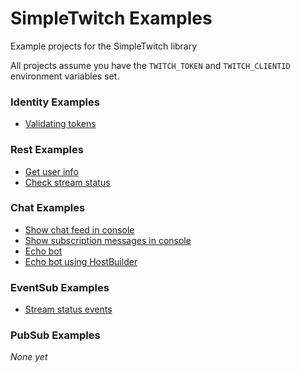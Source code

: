 # SimpleTwitch Examples
Example projects for the SimpleTwitch library

All projects assume you have the `TWITCH_TOKEN` and `TWITCH_CLIENTID` environment variables set.

### Identity Examples  
- [Validating tokens](https://github.com/AuxLabs/SimpleTwitch-Examples/tree/main/src/ValidateTokenExample)

### Rest Examples
- [Get user info](https://github.com/AuxLabs/SimpleTwitch-Examples/tree/main/src/GetUserInfoExample)
- [Check stream status](https://github.com/AuxLabs/SimpleTwitch-Examples/tree/main/src/StreamStatusExample)

### Chat Examples
- [Show chat feed in console](https://github.com/AuxLabs/SimpleTwitch-Examples/tree/main/src/ChatConnectionExample)
- [Show subscription messages in console](https://github.com/AuxLabs/SimpleTwitch-Examples/tree/main/src/ChatSubscriptionEventsExample)
- [Echo bot](https://github.com/AuxLabs/SimpleTwitch-Examples/tree/main/src/EchoBotExample)
- [Echo bot using HostBuilder](https://github.com/AuxLabs/SimpleTwitch-Examples/tree/main/src/EchoBotHostedExample)

### EventSub Examples  
- [Stream status events](https://github.com/AuxLabs/SimpleTwitch-Examples/tree/main/src/StreamStatusEventsExample)

### PubSub Examples  
*None yet*
